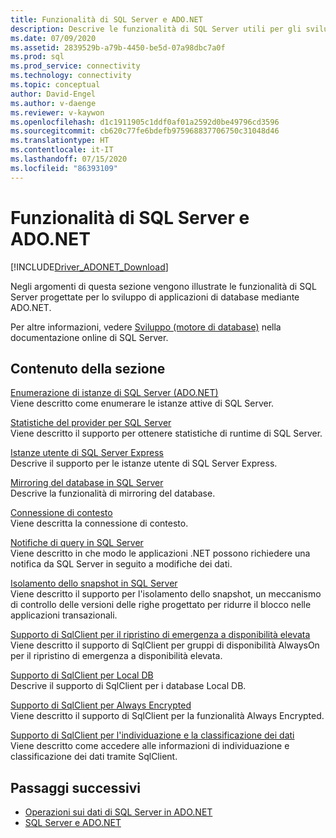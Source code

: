 ```yaml
---
title: Funzionalità di SQL Server e ADO.NET
description: Descrive le funzionalità di SQL Server utili per gli sviluppatori di applicazioni ADO.NET.
ms.date: 07/09/2020
ms.assetid: 2839529b-a79b-4450-be5d-07a98dbc7a0f
ms.prod: sql
ms.prod_service: connectivity
ms.technology: connectivity
ms.topic: conceptual
author: David-Engel
ms.author: v-daenge
ms.reviewer: v-kaywon
ms.openlocfilehash: d1c1911905c1ddf0af01a2592d0be49796cd3596
ms.sourcegitcommit: cb620c77fe6bdefb975968837706750c31048d46
ms.translationtype: HT
ms.contentlocale: it-IT
ms.lasthandoff: 07/15/2020
ms.locfileid: "86393109"
---
```

# <a name="sql-server-features-and-adonet"></a>Funzionalità di SQL Server e ADO.NET

[!INCLUDE[Driver_ADONET_Download](../../../includes/driver_adonet_download.md)]

Negli argomenti di questa sezione vengono illustrate le funzionalità di SQL Server progettate per lo sviluppo di applicazioni di database mediante ADO.NET.  
  
Per altre informazioni, vedere [Sviluppo (motore di database)](https://go.microsoft.com/fwlink/?LinkId=115245) nella documentazione online di SQL Server.
  
## <a name="in-this-section"></a>Contenuto della sezione  
[Enumerazione di istanze di SQL Server (ADO.NET)](enumerate-instances-sql-server.md)  
Viene descritto come enumerare le istanze attive di SQL Server.  
  
[Statistiche del provider per SQL Server](provider-statistics-sql-server.md)  
Viene descritto il supporto per ottenere statistiche di runtime di SQL Server.  
  
[Istanze utente di SQL Server Express](sql-server-express-user-instances.md)  
Descrive il supporto per le istanze utente di SQL Server Express.  
  
[Mirroring del database in SQL Server](database-mirroring-sql-server.md)  
Descrive la funzionalità di mirroring del database.  

[Connessione di contesto](context-connection.md)  
Viene descritta la connessione di contesto.  
  
[Notifiche di query in SQL Server](query-notifications-sql-server.md)  
Viene descritto in che modo le applicazioni .NET possono richiedere una notifica da SQL Server in seguito a modifiche dei dati.  
  
[Isolamento dello snapshot in SQL Server](snapshot-isolation-sql-server.md)  
Viene descritto il supporto per l'isolamento dello snapshot, un meccanismo di controllo delle versioni delle righe progettato per ridurre il blocco nelle applicazioni transazionali.  
  
[Supporto di SqlClient per il ripristino di emergenza a disponibilità elevata](sqlclient-support-high-availability-disaster-recovery.md)  
Viene descritto il supporto di SqlClient per gruppi di disponibilità AlwaysOn per il ripristino di emergenza a disponibilità elevata.  
  
[Supporto di SqlClient per Local DB](sqlclient-support-localdb.md)  
Descrive il supporto di SqlClient per i database Local DB.

[Supporto di SqlClient per Always Encrypted](sqlclient-support-always-encrypted.md)  
Viene descritto il supporto di SqlClient per la funzionalità Always Encrypted.

[Supporto di SqlClient per l'individuazione e la classificazione dei dati](data-classification.md)  
Viene descritto come accedere alle informazioni di individuazione e classificazione dei dati tramite SqlClient.

## <a name="next-steps"></a>Passaggi successivi
- [Operazioni sui dati di SQL Server in ADO.NET](sql-server-data-operations.md)
- [SQL Server e ADO.NET](index.md)
